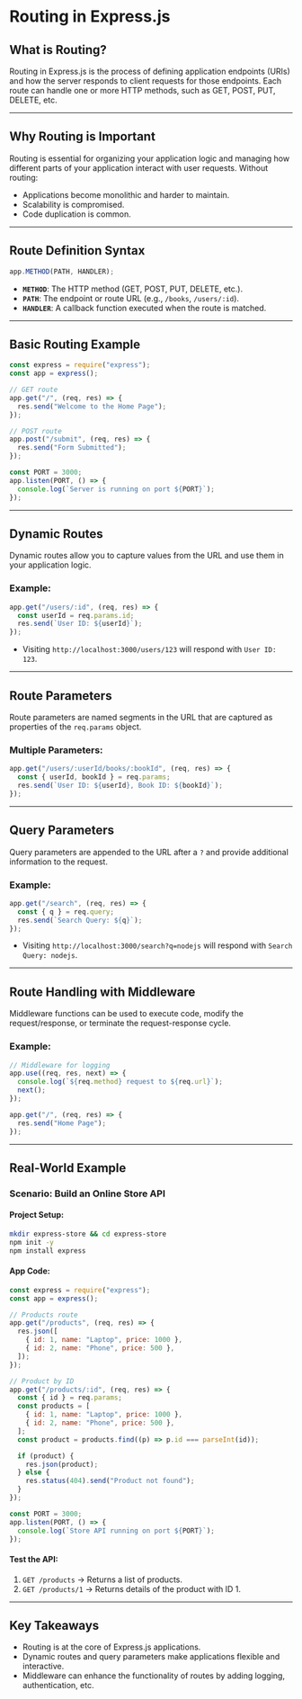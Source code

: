 # Routing in Express.js

## **What is Routing?**

Routing in Express.js is the process of defining application endpoints (URIs) and how the server responds to client requests for those endpoints. Each route can handle one or more HTTP methods, such as GET, POST, PUT, DELETE, etc.

---

## **Why Routing is Important**

Routing is essential for organizing your application logic and managing how different parts of your application interact with user requests. Without routing:

- Applications become monolithic and harder to maintain.
- Scalability is compromised.
- Code duplication is common.

---

## **Route Definition Syntax**

```javascript
app.METHOD(PATH, HANDLER);
```

- **`METHOD`**: The HTTP method (GET, POST, PUT, DELETE, etc.).
- **`PATH`**: The endpoint or route URL (e.g., `/books`, `/users/:id`).
- **`HANDLER`**: A callback function executed when the route is matched.

---

## **Basic Routing Example**

```javascript
const express = require("express");
const app = express();

// GET route
app.get("/", (req, res) => {
  res.send("Welcome to the Home Page");
});

// POST route
app.post("/submit", (req, res) => {
  res.send("Form Submitted");
});

const PORT = 3000;
app.listen(PORT, () => {
  console.log(`Server is running on port ${PORT}`);
});
```

---

## **Dynamic Routes**

Dynamic routes allow you to capture values from the URL and use them in your application logic.

### **Example**:

```javascript
app.get("/users/:id", (req, res) => {
  const userId = req.params.id;
  res.send(`User ID: ${userId}`);
});
```

- Visiting `http://localhost:3000/users/123` will respond with `User ID: 123`.

---

## **Route Parameters**

Route parameters are named segments in the URL that are captured as properties of the `req.params` object.

### **Multiple Parameters**:

```javascript
app.get("/users/:userId/books/:bookId", (req, res) => {
  const { userId, bookId } = req.params;
  res.send(`User ID: ${userId}, Book ID: ${bookId}`);
});
```

---

## **Query Parameters**

Query parameters are appended to the URL after a `?` and provide additional information to the request.

### **Example**:

```javascript
app.get("/search", (req, res) => {
  const { q } = req.query;
  res.send(`Search Query: ${q}`);
});
```

- Visiting `http://localhost:3000/search?q=nodejs` will respond with `Search Query: nodejs`.

---

## **Route Handling with Middleware**

Middleware functions can be used to execute code, modify the request/response, or terminate the request-response cycle.

### **Example**:

```javascript
// Middleware for logging
app.use((req, res, next) => {
  console.log(`${req.method} request to ${req.url}`);
  next();
});

app.get("/", (req, res) => {
  res.send("Home Page");
});
```

---

## **Real-World Example**

### **Scenario: Build an Online Store API**

#### **Project Setup:**

```bash
mkdir express-store && cd express-store
npm init -y
npm install express
```

#### **App Code:**

```javascript
const express = require("express");
const app = express();

// Products route
app.get("/products", (req, res) => {
  res.json([
    { id: 1, name: "Laptop", price: 1000 },
    { id: 2, name: "Phone", price: 500 },
  ]);
});

// Product by ID
app.get("/products/:id", (req, res) => {
  const { id } = req.params;
  const products = [
    { id: 1, name: "Laptop", price: 1000 },
    { id: 2, name: "Phone", price: 500 },
  ];
  const product = products.find((p) => p.id === parseInt(id));

  if (product) {
    res.json(product);
  } else {
    res.status(404).send("Product not found");
  }
});

const PORT = 3000;
app.listen(PORT, () => {
  console.log(`Store API running on port ${PORT}`);
});
```

#### **Test the API:**

1. `GET /products` → Returns a list of products.
2. `GET /products/1` → Returns details of the product with ID 1.

---

## **Key Takeaways**

- Routing is at the core of Express.js applications.
- Dynamic routes and query parameters make applications flexible and interactive.
- Middleware can enhance the functionality of routes by adding logging, authentication, etc.
